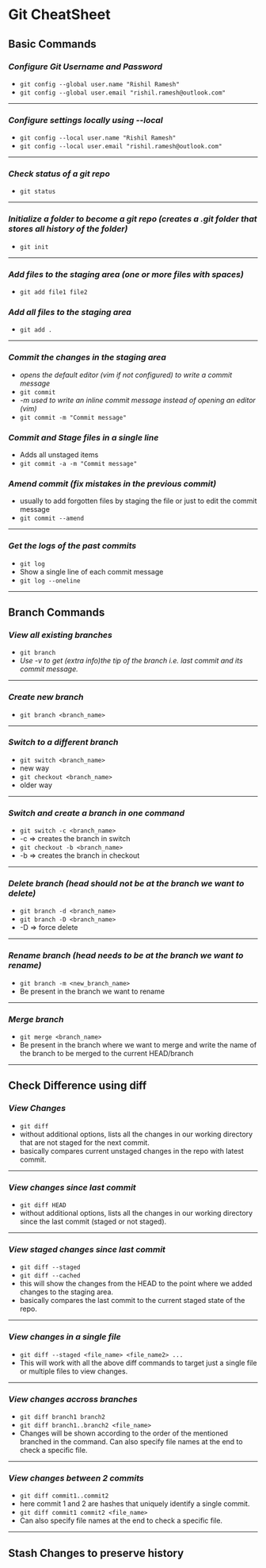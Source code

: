 # Git CheatSheet

## Basic Commands

### *Configure Git Username and Password*

- `git config --global user.name "Rishil Ramesh"`
- `git config --global user.email "rishil.ramesh@outlook.com"`

---

### *Configure settings locally using --local*
- `git config --local user.name "Rishil Ramesh"`
- `git config --local user.email "rishil.ramesh@outlook.com"`

---

### *Check status of a git repo*
- `git status`

---

### *Initialize a folder to become a git repo (creates a .git folder that stores all history of the folder)*
- `git init`

---

### *Add files to the staging area (one or more files with spaces)*
- `git add file1 file2`

### *Add all files to the staging area*
- `git add .`

---

### *Commit the changes in the staging area*
- *opens the default editor (vim if not configured) to write a commit message*
- `git commit`
- *-m used to write an inline commit message instead of opening an editor (vim)*
- `git commit -m "Commit message"`

### *Commit and Stage files in a single line*
- Adds all unstaged items
- `git commit -a -m "Commit message"`

### *Amend commit (fix mistakes in the previous commit)*
- usually to add forgotten files by staging the file or just to edit the commit message
- `git commit --amend`

---

### *Get the logs of the past commits*
- `git log`
- Show a single line of each commit message
- `git log --oneline`

---

## Branch Commands

### *View all existing branches*
- `git branch`
- *Use -v to get (extra info)the tip of the branch i.e. last commit and its commit message.*

---

### *Create new branch*
- `git branch <branch_name>`

---

### *Switch to a different branch*
- `git switch <branch_name>`
- new way
- `git checkout <branch_name>`
- older way

---

### *Switch and create a branch in one command*
- `git switch -c <branch_name>`
- -c => creates the branch in switch
- `git checkout -b <branch_name>`
- -b => creates the branch in checkout

---

### *Delete branch  (head should not be at the branch we want to delete)*
- `git branch -d <branch_name>`
- `git branch -D <branch_name>`
- -D => force delete

---

### *Rename branch (head needs to be at the branch we want to rename)*
- `git branch -m <new_branch_name>`
- Be present in the branch we want to rename

---

### *Merge branch*
- `git merge <branch_name>`
- Be present in the branch where we want to merge and write the name of the branch to be merged to the current HEAD/branch

---

## Check Difference using diff

### *View Changes*
- `git diff`
- without additional options, lists all the changes in our working directory that are not staged for the next commit.
- basically compares current unstaged changes in the repo with latest commit.

---

### *View changes since last commit*
- `git diff HEAD`
-  without additional options, lists all the changes in our working directory since the last commit (staged or not staged).

---

### *View staged changes since last commit*
- `git diff --staged`
- `git diff --cached`
-  this will show the changes from the HEAD to the point where we added changes to the staging area.
- basically compares the last commit to the current staged state of the repo.

---

### *View changes in a single file*
- `git diff --staged <file_name> <file_name2> ...`
- This will work with all the above diff commands to target just a single file or multiple files to view changes.

---

### *View changes accross branches*
- `git diff branch1 branch2`
- `git diff branch1..branch2 <file_name>`
- Changes will be shown according to the order of the mentioned branched in the command. Can also specify file names at the end to check a specific file.

---

### *View changes between 2 commits*
- `git diff commit1..commit2`
- here commit 1 and 2 are hashes that uniquely identify a single commit.
- `git diff commit1 commit2 <file_name>`
- Can also specify file names at the end to check a specific file.

---

## Stash Changes to preserve history


